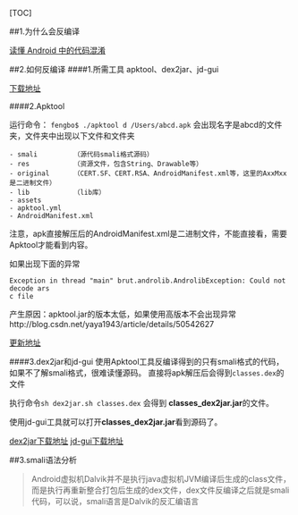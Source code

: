 [TOC]

##1.为什么会反编译

[读懂 Android 中的代码混淆](http://droidyue.com/blog/2016/07/10/understanding-android-obfuscated-code-by-proguard/)


##2.如何反编译
####1.所需工具
apktool、dex2jar、jd-gui

[下载地址](http://download.csdn.net/download/hanhailong726188/8323371)

####2.Apktool

运行命令：
`fengbo$ ./apktool d /Users/abcd.apk`
会出现名字是abcd的文件夹，文件夹中出现以下文件和文件夹

```
- smali 		（源代码smali格式源码）
- res			（资源文件，包含String、Drawable等）
- original		（CERT.SF、CERT.RSA、AndroidManifest.xml等，这里的AxxMxx是二进制文件）
- lib			（lib库）
- assets
- apktool.yml
- AndroidManifest.xml
```

注意，apk直接解压后的AndroidManifest.xml是二进制文件，不能直接看，需要Apktool才能看到内容。

如果出现下面的异常

```
Exception in thread "main" brut.androlib.AndrolibException: Could not decode ars
c file
```

产生原因：apktool.jar的版本太低，如果使用高版本不会出现异常http://blog.csdn.net/yaya1943/article/details/50542627

[更新地址](https://ibotpeaches.github.io/Apktool/)

####3.dex2jar和jd-gui
使用Apktool工具反编译得到的只有smali格式的代码，如果不了解smali格式，很难读懂源码。
直接将apk解压后会得到`classes.dex`的文件

执行命令`sh dex2jar.sh classes.dex` 会得到 **classes_dex2jar.jar**的文件。

使用jd-gui工具就可以打开**classes_dex2jar.jar**看到源码了。


[dex2jar下载地址](https://sourceforge.net/projects/dex2jar/)
[jd-gui下载地址](http://jd.benow.ca/)

##3.smali语法分析

>Android虚拟机Dalvik并不是执行java虚拟机JVM编译后生成的class文件，而是执行再重新整合打包后生成的dex文件，dex文件反编译之后就是smali代码，可以说，smali语言是Dalvik的反汇编语言